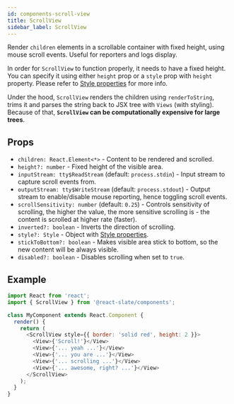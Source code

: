 ```yaml
---
id: components-scroll-view
title: ScrollView 
sidebar_label: ScrollView
---
```


Render `children` elements in a scrollable container with fixed height, using mouse scroll events. Useful for reporters and logs display.

In order for `ScrollView` to function properly, it needs to have a fixed height. You can specify it using either `height` prop or a `style` prop with `height` property. Please refer to [Style properties](./core-style-prop.md) for more info.

Under the hood, `ScrollView` renders the children using `renderToString`, trims it and parses the string back to JSX tree with `Views` (with styling). Because of that, **`ScrollView` can be computationally expensive for large trees**.

## Props

* `children: React.Element<*>` - Content to be rendered and scrolled.
* `height?: number` - Fixed height of the visible area.
* `inputStream: tty$ReadStream` (default: `process.stdin`) - Input stream to capture scroll events from.
* `outputStream: tty$WriteStream` (default: `process.stdout`) - Output stream to enable/disable mouse reporting, hence toggling scroll events.
* `scrollSensitivity: number` (default: `0.25`) - Controls sensitivity of scrolling, the higher the value, the more sensitive scrolling is - the content is scrolled at higher rate (faster).
* `inverted?: boolean` - Inverts the direction of scrolling.
* `style?: Style` - Object with [Style properties](./core-style-prop.md).
* `stickToBottom?: boolean` - Makes visible area stick to bottom, so the new content will be always visible.
* `disabled?: boolean` - Disables scrolling when set to `true`.

## Example

```js
import React from 'react';
import { ScrollView } from '@react-slate/components';

class MyComponent extends React.Component {
  render() {
    return (
      <ScrollView style={{ border: 'solid red', height: 2 }}>
        <View>{'Scroll!'}</View>
        <View>{'... yeah ...'}</View>
        <View>{'... you are ...'}</View>
        <View>{'... scrolling ...'}</View>
        <View>{'... awesome, right? ...'}</View>
      </ScrollView>
    );
  }
}
```
